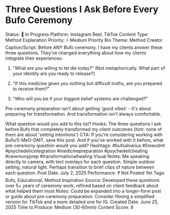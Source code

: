 # Three Questions I Ask Before Every Bufo Ceremony

Status: 📝 In Progress
Platform: Instagram Reel, TikTok
Content Type: Method Explanation
Priority: ⚡ Medium Priority
Bio Theme: Method Creator
Caption/Script: Before ANY Bufo ceremony, I have my clients answer these three questions. They've changed everything about how my clients integrate their experiences:

1. "What are you willing to let die today?" (Not metaphorically. What part of your identity are you ready to release?)

2. "If this medicine gives you nothing but difficult truths, are you prepared to receive them?"

3. "Who will you be if your biggest belief systems are challenged?"

Pre-ceremony preparation isn't about getting 'good vibes' - it's about preparing for transformation. And transformation isn't always comfortable.

What question would you add to this list?
Hooks: The three questions I ask before Bufo that completely transformed my client outcomes (hint: none of them are about 'setting intentions')
CTA: If you're considering working with Bufo/5-MeO-DMT, save this post. And if you've worked with it before, what pre-ceremony question would you add?
Hashtags: #bufoalvarius #5meodmt #psychedelicintegration #medicinepreparation #psychedelichealing #ceremonyprep #transformationalhealing
Visual Notes: Me speaking directly to camera, with text overlays for each question. Simple outdoor setting, natural light. Perhaps transition to brief clips of nature between each question.
Post Date: July 2, 2025
Performance: ❓ Not Posted Yet
Tags: Bufo, Educational, Method
Inspiration Source: Developed these questions over 5+ years of ceremony work, refined based on client feedback about what helped them most
Notes: Could be expanded into a longer-form post or guide about pre-ceremony preparation. Consider filming a simplified version for TikTok and a more detailed one for IG.
Created Date: June 25, 2025
Time to Produce: Medium (30-60min)
Content Score: 8